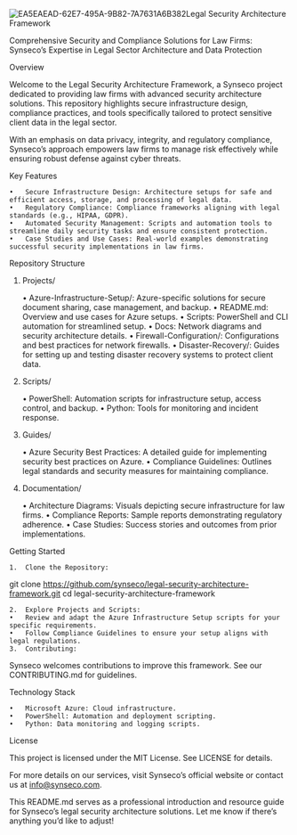 ![EA5EAEAD-62E7-495A-9B82-7A7631A6B382](https://github.com/user-attachments/assets/e53df8f3-5751-4be2-9381-ee3914759e3f)Legal Security Architecture Framework

Comprehensive Security and Compliance Solutions for Law Firms: Synseco’s Expertise in Legal Sector Architecture and Data Protection

Overview

Welcome to the Legal Security Architecture Framework, a Synseco project dedicated to providing law firms with advanced security architecture solutions. This repository highlights secure infrastructure design, compliance practices, and tools specifically tailored to protect sensitive client data in the legal sector.

With an emphasis on data privacy, integrity, and regulatory compliance, Synseco’s approach empowers law firms to manage risk effectively while ensuring robust defense against cyber threats.

Key Features

	•	Secure Infrastructure Design: Architecture setups for safe and efficient access, storage, and processing of legal data.
	•	Regulatory Compliance: Compliance frameworks aligning with legal standards (e.g., HIPAA, GDPR).
	•	Automated Security Management: Scripts and automation tools to streamline daily security tasks and ensure consistent protection.
	•	Case Studies and Use Cases: Real-world examples demonstrating successful security implementations in law firms.

Repository Structure

1. Projects/

	•	Azure-Infrastructure-Setup/: Azure-specific solutions for secure document sharing, case management, and backup.
	•	README.md: Overview and use cases for Azure setups.
	•	Scripts: PowerShell and CLI automation for streamlined setup.
	•	Docs: Network diagrams and security architecture details.
	•	Firewall-Configuration/: Configurations and best practices for network firewalls.
	•	Disaster-Recovery/: Guides for setting up and testing disaster recovery systems to protect client data.

2. Scripts/

	•	PowerShell: Automation scripts for infrastructure setup, access control, and backup.
	•	Python: Tools for monitoring and incident response.

3. Guides/

	•	Azure Security Best Practices: A detailed guide for implementing security best practices on Azure.
	•	Compliance Guidelines: Outlines legal standards and security measures for maintaining compliance.

4. Documentation/

	•	Architecture Diagrams: Visuals depicting secure infrastructure for law firms.
	•	Compliance Reports: Sample reports demonstrating regulatory adherence.
	•	Case Studies: Success stories and outcomes from prior implementations.

Getting Started

	1.	Clone the Repository:

git clone https://github.com/synseco/legal-security-architecture-framework.git
cd legal-security-architecture-framework


	2.	Explore Projects and Scripts:
	•	Review and adapt the Azure Infrastructure Setup scripts for your specific requirements.
	•	Follow Compliance Guidelines to ensure your setup aligns with legal regulations.
	3.	Contributing:
Synseco welcomes contributions to improve this framework. See our CONTRIBUTING.md for guidelines.

Technology Stack

	•	Microsoft Azure: Cloud infrastructure.
	•	PowerShell: Automation and deployment scripting.
	•	Python: Data monitoring and logging scripts.

License

This project is licensed under the MIT License. See LICENSE for details.

For more details on our services, visit Synseco’s official website or contact us at info@synseco.com.

This README.md serves as a professional introduction and resource guide for Synseco’s legal security architecture solutions. Let me know if there’s anything you’d like to adjust!
